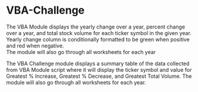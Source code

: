 # VBA-Challenge
The VBA Module displays the yearly change over a year, percent change over a year, and total stock volume for each ticker symbol in the given year.  
Yearly change column is conditionally formatted to be green when positive and red when negative.   
The module will also go through all worksheets for each year 

The VBA Challenge module displays a summary table of the data collected from VBA Module script where it will display the ticker symbol and value for Greatest % Increase, Greatest % Decrease, and Greatest Total Volume.
The module will also go through all worksheets for each year.
